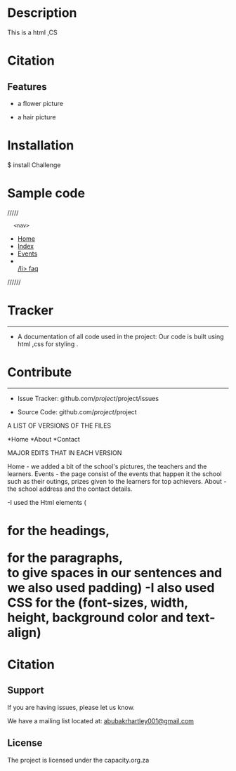 # Description
This is a html ,CS

# Citation
Features
--------

- a flower picture

- a hair picture

# Installation
$ install Challenge
# Sample code
/////<body>

      <nav>
  <ul>
    <li>  <a href="professional website.html">Home</a>   </li>
    <li> <a href="index.html">Index</a> </li>
    <li>  <a href="about.html">Events</a>  </li>
      <li>   <a href="contact.html"Contact</a> </li>
    /li>   <a href="#">faq</a>  </li>
  </ul>//////

# Tracker
-------
- A documentation of all code used in the project:
   Our code is built using html ,css for styling .

# Contribute
------

- Issue Tracker: github.com/$project/$project/issues

- Source Code: github.com/$project/$project



A LIST OF VERSIONS OF THE FILES

*Home
*About
*Contact

MAJOR EDITS THAT IN EACH VERSION

Home - we added a bit of the school's pictures, the teachers and the learners.
Events - the page consist of the events that happen it the school such as their outings, prizes given to the learners for top achievers.
About - the school address and the contact details.

-I used the Html elements (<h1> for the headings, <p> for the paragraphs, <br> to give spaces in our sentences and we also used padding)
-I also used CSS  for the (font-sizes, width, height, background color and text-align)

# Citation
Support
-------

If you are having issues, please let us know.

We have a mailing list located at: abubakrhartley001@gmail.com

License
-------

The project is licensed under the capacity.org.za
